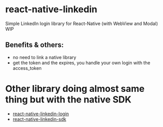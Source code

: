 # react-native-linkedin
Simple LinkedIn login library for React-Native (with WebView and Modal) WIP

## Benefits & others:
* no need to link a native library
* get the token and the expires, you handle your own login with the access_token

# Other library doing almost same thing but with the native SDK
* [react-native-linkedin-login](https://www.npmjs.com/package/react-native-linkedin-login)
* [react-native-linkedin-sdk](https://www.npmjs.com/package/react-native-linkedin-sdk)
